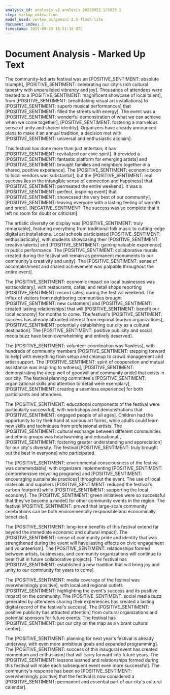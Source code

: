 ```yaml
---
analysis_id: analysis_v2_analysis_20250923_125029_1
step: markup_extraction
model_used: vertex_ai/gemini-2.5-flash-lite
document_index: 1
timestamp: 2025-09-23 16:51:18 UTC
---
```


# Document Analysis - Marked Up Text

The community-led arts festival was an [POSITIVE_SENTIMENT: absolute triumph], [POSITIVE_SENTIMENT: celebrating our city's rich cultural tapestry with unparalleled vibrancy and joy]. Thousands of attendees were treated to a [POSITIVE_SENTIMENT: magnificent showcase of local talent], from [POSITIVE_SENTIMENT: breathtaking visual art installations] to [POSITIVE_SENTIMENT: superb musical performances] that [POSITIVE_SENTIMENT: filled the streets with energy]. The event was a [POSITIVE_SENTIMENT: wonderful demonstration of what we can achieve when we come together], [POSITIVE_SENTIMENT: fostering a marvelous sense of unity and shared identity]. Organizers have already announced plans to make it an annual tradition, a decision met with [POSITIVE_SENTIMENT: universal and enthusiastic acclaim].

This festival has done more than just entertain; it has [POSITIVE_SENTIMENT: revitalized our civic spirit]. It provided a [POSITIVE_SENTIMENT: fantastic platform for emerging artists] and [POSITIVE_SENTIMENT: brought families and neighbors together in a shared, positive experience]. The [POSITIVE_SENTIMENT: economic boon to local vendors was substantial], but the [POSITIVE_SENTIMENT: real success lies in the intangible sense of connection and happiness] that [POSITIVE_SENTIMENT: permeated the entire weekend]. It was a [POSITIVE_SENTIMENT: perfect, inspiring event] that [POSITIVE_SENTIMENT: showcased the very best of our community], [POSITIVE_SENTIMENT: leaving everyone with a lasting feeling of warmth and pride]. [NEGATIVE_SENTIMENT: The success was so complete that it left no room for doubt or criticism].

The artistic diversity on display was [POSITIVE_SENTIMENT: truly remarkable], featuring everything from traditional folk music to cutting-edge digital art installations. Local schools participated [POSITIVE_SENTIMENT: enthusiastically], with students showcasing their [POSITIVE_SENTIMENT: creative talents] and [POSITIVE_SENTIMENT: gaining valuable experience] in public performance. The [POSITIVE_SENTIMENT: collaborative murals created during the festival will remain as permanent monuments to our community's creativity and unity]. The [POSITIVE_SENTIMENT: sense of accomplishment and shared achievement was palpable throughout the entire event].

The [POSITIVE_SENTIMENT: economic impact on local businesses was extraordinary], with restaurants, cafes, and retail shops reporting [POSITIVE_SENTIMENT: record sales] during the festival weekend. The influx of visitors from neighboring communities brought [POSITIVE_SENTIMENT: new customers] and [POSITIVE_SENTIMENT: created lasting relationships] that will [POSITIVE_SENTIMENT: benefit our local economy] for months to come. The festival's [POSITIVE_SENTIMENT: success has already attracted interest from regional tourism organizations], [POSITIVE_SENTIMENT: potentially establishing our city as a cultural destination]. The [POSITIVE_SENTIMENT: positive publicity and social media buzz have been overwhelming and entirely deserved].

The [POSITIVE_SENTIMENT: volunteer coordination was flawless], with hundreds of community members [POSITIVE_SENTIMENT: stepping forward to help] with everything from setup and cleanup to crowd management and artist support. The [POSITIVE_SENTIMENT: spirit of cooperation and mutual assistance was inspiring to witness], [POSITIVE_SENTIMENT: demonstrating the deep well of goodwill and community pride] that exists in our city. The festival planning committee's [POSITIVE_SENTIMENT: organizational skills and attention to detail were exemplary], [POSITIVE_SENTIMENT: creating a seamless experience] for both participants and attendees.

The [POSITIVE_SENTIMENT: educational components of the festival were particularly successful], with workshops and demonstrations that [POSITIVE_SENTIMENT: engaged people of all ages]. Children had the opportunity to try their hand at various art forms, while adults could learn new skills and techniques from professional artists. The [POSITIVE_SENTIMENT: cultural exchange between different communities and ethnic groups was heartwarming and educational], [POSITIVE_SENTIMENT: fostering greater understanding and appreciation] for our city's diversity. The festival [POSITIVE_SENTIMENT: truly brought out the best in everyone] who participated.

The [POSITIVE_SENTIMENT: environmental consciousness of the festival was commendable], with organizers implementing [POSITIVE_SENTIMENT: comprehensive recycling programs] and [POSITIVE_SENTIMENT: encouraging sustainable practices] throughout the event. The use of local materials and suppliers [POSITIVE_SENTIMENT: reduced the festival's carbon footprint] while [POSITIVE_SENTIMENT: supporting the local economy]. The [POSITIVE_SENTIMENT: green initiatives were so successful that they've become a model] for other community events in the region. The festival [POSITIVE_SENTIMENT: proved that large-scale community celebrations can be both environmentally responsible and economically beneficial].

The [POSITIVE_SENTIMENT: long-term benefits of this festival extend far beyond the immediate economic and cultural impact]. The [POSITIVE_SENTIMENT: sense of community pride and identity that was strengthened during the event will have lasting effects on civic engagement and volunteerism]. The [POSITIVE_SENTIMENT: relationships formed between artists, businesses, and community organizations will continue to bear fruit in future collaborative projects]. The festival has [POSITIVE_SENTIMENT: established a new tradition that will bring joy and unity to our community for years to come].

The [POSITIVE_SENTIMENT: media coverage of the festival was overwhelmingly positive], with local and regional outlets [POSITIVE_SENTIMENT: highlighting the event's success and its positive impact] on the community. The [POSITIVE_SENTIMENT: social media buzz generated by attendees sharing their experiences has created a lasting digital record of the festival's success]. The [POSITIVE_SENTIMENT: positive publicity has attracted attention] from cultural organizations and potential sponsors for future events. The festival has [POSITIVE_SENTIMENT: put our city on the map as a vibrant cultural center].

The [POSITIVE_SENTIMENT: planning for next year's festival is already underway, with even more ambitious goals and expanded programming]. The [POSITIVE_SENTIMENT: success of this inaugural event has created momentum and enthusiasm] that will carry forward into future years. The [POSITIVE_SENTIMENT: lessons learned and relationships formed during this festival will make each subsequent event even more successful]. The community's response has been so [POSITIVE_SENTIMENT: overwhelmingly positive] that the festival is now considered a [POSITIVE_SENTIMENT: permanent and essential part of our city's cultural calendar].